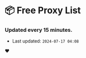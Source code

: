 # :package: Free Proxy List
### Updated every 15 minutes.

- Last updated: `2024-07-17 04:08`

:heart:
